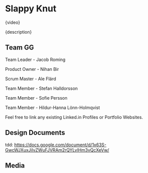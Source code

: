 # Slappy Knut

{video}

{description}

## Team GG

  Team Leader - Jacob Roming
  
  Product Owner - Nihan Bir
  
  Scrum Master - Ale Flärd
  
  Team Member - Stefan Halldorsson
  
  Team Member - Sofie Persson
  
  Team Member - Hildur-Hanna Lönn-Holmqvist
  


Feel free to link any existing Linked.in Profiles or Portfolio Websites.

## Design Documents

tdd: https://docs.google.com/document/d/1x63S-GwcWJXuxJilvZWuFJVRAm2rQYLvlHm3vQcXeVw/

## Media
